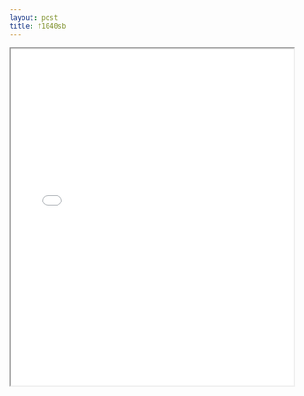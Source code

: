 ```yaml
---
layout: post
title: f1040sb
---
```


<div class="pdf-container">
<iframe src="/ea/assets/pdfs/misc/f1040sb.pdf" height="600" width="100%" allowFullScreen="true"></iframe>
</div>

